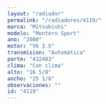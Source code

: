 ```yaml
---
layout: "radiador"
permalink: "/radiadores/4119/"
marca: "Mitsubishi"
modelo: "Montero Sport"
ano: "2000"
motor: "V6 3.5"
transmision: "Automática"
parte: "432483"
clima: "Con clima"
alto: "16 5/8"
ancho: "25 1/8"
observaciones: ""
id: "4119"
---
```


